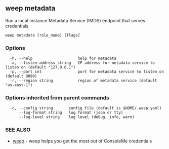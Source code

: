 ## weep metadata

Run a local Instance Metadata Service (IMDS) endpoint that serves credentials

```
weep metadata [role_name] [flags]
```

### Options

```
  -h, --help                    help for metadata
  -a, --listen-address string   IP address for metadata service to listen on (default "127.0.0.1")
  -p, --port int                port for metadata service to listen on (default 9090)
  -r, --region string           region of metadata service (default "us-east-1")
```

### Options inherited from parent commands

```
  -c, --config string       config file (default is $HOME/.weep.yaml)
      --log-format string   log format (json or tty)
      --log-level string    log level (debug, info, warn)
```

### SEE ALSO

* [weep](weep.md)	 - weep helps you get the most out of ConsoleMe credentials

